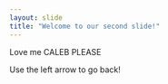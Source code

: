 ```yaml
---
layout: slide
title: "Welcome to our second slide!"
---
```

Love me CALEB PLEASE

Use the left arrow to go back!
